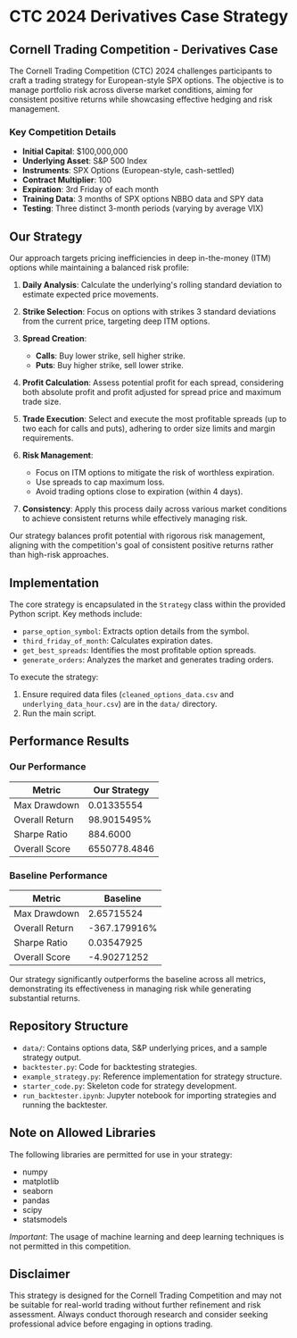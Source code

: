 # CTC 2024 Derivatives Case Strategy

## Cornell Trading Competition - Derivatives Case

The Cornell Trading Competition (CTC) 2024 challenges participants to craft a trading strategy for European-style SPX options. The objective is to manage portfolio risk across diverse market conditions, aiming for consistent positive returns while showcasing effective hedging and risk management.

### Key Competition Details

- **Initial Capital**: $100,000,000
- **Underlying Asset**: S&P 500 Index
- **Instruments**: SPX Options (European-style, cash-settled)
- **Contract Multiplier**: 100
- **Expiration**: 3rd Friday of each month
- **Training Data**: 3 months of SPX options NBBO data and SPY data
- **Testing**: Three distinct 3-month periods (varying by average VIX)

## Our Strategy

Our approach targets pricing inefficiencies in deep in-the-money (ITM) options while maintaining a balanced risk profile:

1. **Daily Analysis**: Calculate the underlying's rolling standard deviation to estimate expected price movements.

2. **Strike Selection**: Focus on options with strikes 3 standard deviations from the current price, targeting deep ITM options.

3. **Spread Creation**:
   - **Calls**: Buy lower strike, sell higher strike.
   - **Puts**: Buy higher strike, sell lower strike.

4. **Profit Calculation**: Assess potential profit for each spread, considering both absolute profit and profit adjusted for spread price and maximum trade size.

5. **Trade Execution**: Select and execute the most profitable spreads (up to two each for calls and puts), adhering to order size limits and margin requirements.

6. **Risk Management**:
   - Focus on ITM options to mitigate the risk of worthless expiration.
   - Use spreads to cap maximum loss.
   - Avoid trading options close to expiration (within 4 days).

7. **Consistency**: Apply this process daily across various market conditions to achieve consistent returns while effectively managing risk.

Our strategy balances profit potential with rigorous risk management, aligning with the competition's goal of consistent positive returns rather than high-risk approaches.

## Implementation

The core strategy is encapsulated in the `Strategy` class within the provided Python script. Key methods include:

- `parse_option_symbol`: Extracts option details from the symbol.
- `third_friday_of_month`: Calculates expiration dates.
- `get_best_spreads`: Identifies the most profitable option spreads.
- `generate_orders`: Analyzes the market and generates trading orders.

To execute the strategy:
1. Ensure required data files (`cleaned_options_data.csv` and `underlying_data_hour.csv`) are in the `data/` directory.
2. Run the main script.

## Performance Results

### Our Performance

| Metric          | Our Strategy |
|-----------------|--------------|
| Max Drawdown    | 0.01335554   |
| Overall Return  | 98.9015495%  |
| Sharpe Ratio    | 884.6000     |
| Overall Score   | 6550778.4846 |

### Baseline Performance

| Metric          | Baseline     |
|-----------------|--------------|
| Max Drawdown    | 2.65715524   |
| Overall Return  | -367.179916% |
| Sharpe Ratio    | 0.03547925   |
| Overall Score   | -4.90271252  |

Our strategy significantly outperforms the baseline across all metrics, demonstrating its effectiveness in managing risk while generating substantial returns.

## Repository Structure

- `data/`: Contains options data, S&P underlying prices, and a sample strategy output.
- `backtester.py`: Code for backtesting strategies.
- `example_strategy.py`: Reference implementation for strategy structure.
- `starter_code.py`: Skeleton code for strategy development.
- `run_backtester.ipynb`: Jupyter notebook for importing strategies and running the backtester.

## Note on Allowed Libraries

The following libraries are permitted for use in your strategy:

- numpy
- matplotlib
- seaborn
- pandas
- scipy
- statsmodels

*Important*: The usage of machine learning and deep learning techniques is not permitted in this competition.

## Disclaimer

This strategy is designed for the Cornell Trading Competition and may not be suitable for real-world trading without further refinement and risk assessment. Always conduct thorough research and consider seeking professional advice before engaging in options trading.
